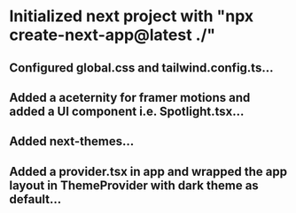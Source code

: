 # Initialized next project with "npx create-next-app@latest ./"

## Configured global.css and tailwind.config.ts...

## Added a aceternity for framer motions and added a UI component i.e. Spotlight.tsx...

## Added next-themes...

## Added a provider.tsx in app and wrapped the app layout in ThemeProvider with dark theme as default...